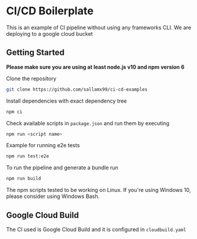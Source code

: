 # CI/CD Boilerplate
This is an example of CI pipeline without using any frameworks CLI. We are deploying to a google cloud bucket

## Getting Started

**Please make sure you are using at least node.js v10 and npm version 6**

Clone the repository

```bash
git clone https://github.com/sallamx99/ci-cd-examples
```
Install dependencies with exact dependency tree

```bash
npm ci
```
Check available scripts in `package.json` and run them by executing
```bash
npm run <script name>
```
Example for running e2e tests
```bash
npm run test:e2e
```
To run the pipeline and generate a bundle run
```bash
npm run build
```
The npm scripts tested to be working on Linux. If you're using Windows 10, please consider using Windows Bash.

## Google Cloud Build
The CI used is Google Cloud Build and it is configured in `cloudbuild.yaml`
